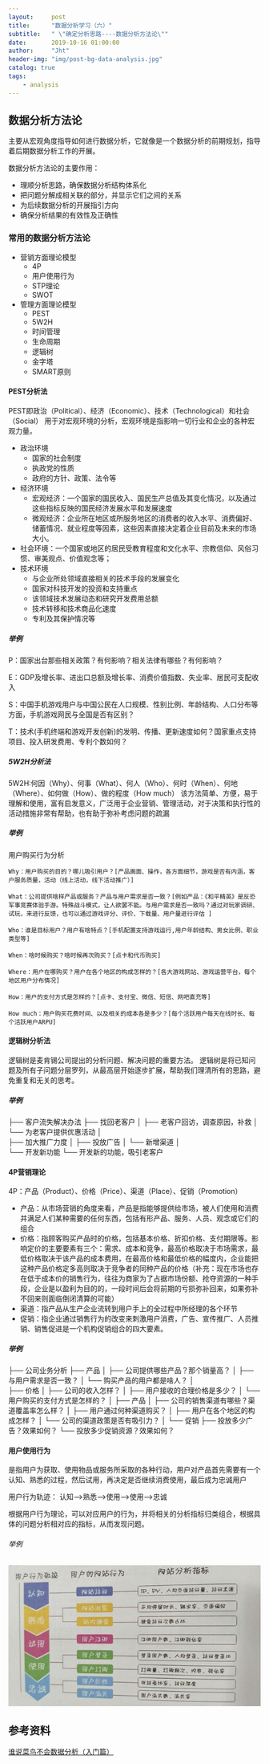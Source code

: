```yaml
---
layout:     post
title:      "数据分析学习（六）"
subtitle:   " \"确定分析思路----数据分析方法论\""
date:       2019-10-16 01:00:00
author:     "Jht"
header-img: "img/post-bg-data-analysis.jpg"
catalog: true
tags:
    - analysis
---
```


## 数据分析方法论

主要从宏观角度指导如何进行数据分析，它就像是一个数据分析的前期规划，指导着后期数据分析工作的开展。

数据分析方法论的主要作用：

- 理顺分析思路，确保数据分析结构体系化
- 把问题分解成相关联的部分，并显示它们之间的关系
- 为后续数据分析的开展指引方向
- 确保分析结果的有效性及正确性

### 常用的数据分析方法论

- 营销方面理论模型
  - 4P
  - 用户使用行为
  - STP理论
  - SWOT
- 管理方面理论模型
  - PEST
  - 5W2H
  - 时间管理
  - 生命周期
  - 逻辑树
  - 金字塔
  - SMART原则

#### PEST分析法

PEST即政治（Political）、经济（Economic）、技术（Technological）和社会（Social）
用于对宏观环境的分析，宏观环境是指影响一切行业和企业的各种宏观力量。

- 政治环境
  - 国家的社会制度
  - 执政党的性质
  - 政府的方针、政策、法令等
- 经济环境
  - 宏观经济：一个国家的国民收入、国民生产总值及其变化情况，以及通过这些指标反映的国民经济发展水平和发展速度
  - 微观经济：企业所在地区或所服务地区的消费者的收入水平、消费偏好、储蓄情况、就业程度等因素，这些因素直接决定着企业目前及未来的市场大小。
- 社会环境：一个国家或地区的居民受教育程度和文化水平、宗教信仰、风俗习惯、审美观点、价值观念等；
- 技术环境
  - 与企业所处领域直接相关的技术手段的发展变化
  - 国家对科技开发的投资和支持重点
  - 该领域技术发展动态和研究开发费用总额
  - 技术转移和技术商品化速度
  - 专利及其保护情况等

##### 举例

P：国家出台那些相关政策？有何影响？相关法律有哪些？有何影响？

E：GDP及增长率、进出口总额及增长率、消费价值指数、失业率、居民可支配收入

S：中国手机游戏用户与中国公民在人口规模、性别比例、年龄结构、人口分布等方面，手机游戏网民与全国是否有区别？

T：技术(手机终端和游戏开发创新)的发明、传播、更新速度如何？国家重点支持项目、投入研发费用、专利个数如何？

##### 5W2H分析法

5W2H:何因（Why）、何事（What）、何人（Who）、何时（When）、何地（Where）、如何做（How）、做的程度（How much）
该方法简单、方便，易于理解和使用，富有启发意义，广泛用于企业营销、管理活动，对于决策和执行性的活动措施非常有帮助，也有助于弥补考虑问题的疏漏

##### 举例

用户购买行为分析

    Why：用户购买的目的？哪儿吸引用户？[产品画面、操作，各方面细节，游戏是否有内涵，客户服务质量，活动（线上活动，线下活动推广）]

    What：公司提供啥样产品或服务？产品与用户需求是否一致？[例如产品：《和平精英》是反恐军事竞赛体验手游。特殊战斗模式，让人欲罢不能。与用户需求是否一致吗？通过对玩家调研、试玩，来进行反馈，也可以通过游戏评分、评价、下载量、用户量进行评估 ]

    Who：谁是目标用户？用户有啥特点？[手机配置支持游戏运行,用户年龄结构、男女比例、职业类型等]

    When：啥时候购买？啥时候再次购买？[点卡和代币购买]

    Where：用户在哪购买？用户在各个地区的构成怎样的？[各大游戏网站、游戏运营平台，每个地区用户分布情况]

    How：用户的支付方式是怎样的？[点卡、支付宝、微信、短信、网吧直充等]

    How much：用户购买花费时间、以及相关的成本各是多少？[每个活跃用户每天在线时长、每个活跃用户ARPU]

#### 逻辑树分析法

逻辑树是麦肯锡公司提出的分析问题、解决问题的重要方法。
逻辑树是将已知问题及所有子问题分层罗列，从最高层开始逐步扩展，帮助我们理清所有的思路，避免重复和无关的思考。

##### 举例

├── 客户流失解决办法
    ├── 找回老客户
    │   ├── 老客户回访，调查原因，补救
    │   └── 为老客户提供优惠活动
    │   
    ├── 加大推广力度
    │   ├── 投放广告
    │   └── 新增渠道
    │   
    └── 开发新功能
        └──  开发新的功能，吸引老客户

#### 4P营销理论

4P：产品（Product）、价格（Price）、渠道（Place）、促销（Promotion）

- 产品：从市场营销的角度来看，产品是指能够提供给市场，被人们使用和消费并满足人们某种需要的任何东西，包括有形产品、服务、人员、观念或它们的组合
- 价格：指顾客购买产品时的价格，包括基本价格、折扣价格、支付期限等。影响定价的主要要素有三个：需求、成本和竞争，最高价格取决于市场需求，最低价格取决于该产品的成本费用，在最高价格和最低价格的幅度内，企业能把这种产品价格定多高则取决于竞争者的同种产品的价格（补充：现在市场也存在低于成本价的销售行为，往往为商家为了占据市场份额、抢夺资源的一种手段，企业是以盈利为目的的，一段时间后会将前期的亏损弥补回来，如果弥补不回来则面临倒闭清算的可能）
- 渠道：指产品从生产企业流转到用户手上的全过程中所经理的各个环节
- 促销：指企业通过销售行为的改变来刺激用户消费，广告、宣传推广、人员推销、销售促进是一个机构促销组合的四大要素。

##### 举例

├── 公司业务分析
    ├── 产品
    │   ├── 公司提供哪些产品？那个销量高？
    │   ├── 与用户需求是否一致？
    │   └── 购买产品的用户都是啥人？
    │   
    ├── 价格
    │   ├── 公司的收入怎样？
    │   ├── 用户接收的合理价格是多少？
    │   └── 用户购买的支付方式是怎样的？
    │ 
    ├── 产品
    │   ├── 公司的销售渠道有哪些？渠道覆盖率怎么样？
    │   ├── 用户通过何种渠道购买？
    │   ├── 用户在各个地区的构成怎样？
    │   └── 公司的渠道政策是否有吸引力？
    │
    └── 促销
        ├── 投放多少广告？效果如何？
        └── 投放多少促销资源？效果如何？

#### 用户使用行为

是指用户为获取、使用物品或服务所采取的各种行动，用户对产品首先需要有一个认知、熟悉的过程，然后试用，再决定是否继续消费使用，最后成为忠诚用户

用户行为轨迹：
认知-->熟悉-->使用-->使用-->忠诚

根据用户行为理论，可以对应用户的行为，并将相关的分析指标归类组合，根据具体的问题分析相对应的指标，从而发现问题。

###### 举例

![](/img/in-post/analysis/methodology1.jpg)

## 参考资料

[谁说菜鸟不会数据分析（入门篇）](https://baike.baidu.com/item/%E8%B0%81%E8%AF%B4%E8%8F%9C%E9%B8%9F%E4%B8%8D%E4%BC%9A%E6%95%B0%E6%8D%AE%E5%88%86%E6%9E%90%EF%BC%88%E5%85%A5%E9%97%A8%E7%AF%87%EF%BC%89/7220374?fr=aladdin)
